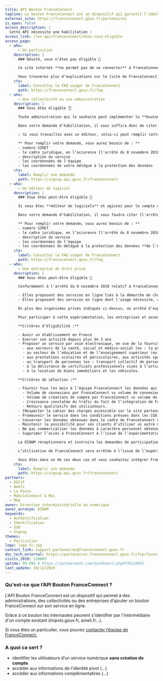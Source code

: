 ```yaml
---
title: API Bouton FranceConnect
tagline: Le bouton FranceConnect est un dispositif qui garantit l’identité d’un usager en se reposant sur des comptes certifiés existants.
external_site: https://franceconnect.gouv.fr/partenaires
is_open: false
access_description: |
  Cette API nécessite une habilitation :
access_link: /les-api/franceconnect/etes-vous-eligible
access_page:
  - who:
      - Un particulier
    description: |
      ### Désolé, vous n’êtes pas éligible 🚫

      Ce site internet **ne permet pas de se connecter** à FranceConnect.

      Vous trouverez plus d’explications sur le [site de FranceConnect](https://franceconnect.gouv.fr/). En particulier, nous vous recommandons de consulter la FAQ :
    cta:
      label: Consultez la FAQ usager de FranceConnect
      path: https://franceconnect.gouv.fr/faq
  - who:
      - Une collectivité ou une administration
    description: |
      ### Vous êtes éligible 👌

      Toute administration qui le souhaite peut implémenter le **bouton FranceConnect** pour permettre à ses utilisateurs de s'identifier sur ses services en ligne.

      Dans votre demande d'habilitation, il vous suffira donc de citer [l'arrêté du 8 novembre 2018 relatif à FranceConnect](https://www.legifrance.gouv.fr/affichTexte.do?cidTexte=JORFTEXT000037611479).

      💡 Si vous travaillez avec un éditeur, celui-ci peut remplir cette démarche à votre place !

      ** Pour remplir votre demande, vous aurez besoin de : **
      - numéro SIRET
      - le cadre juridique, en l’occurence [l'arrêté du 8 novembre 2018 relatif à FranceConnect](https://www.legifrance.gouv.fr/affichTexte.do?cidTexte=JORFTEXT000037611479)
      - description du service
      - les coordonnées de l'équipe
      - les coordonnées de votre délégué à la protection des données
    cta:
      label: Remplir une demande
      path: https://signup.api.gouv.fr/franceconnect
  - who:
      - Un éditeur de logiciel
    description: |
      ### Vous êtes peut-être éligible 🧐

      Si vous êtes **éditeur de logiciels** et agissez pour le compte d'une administration ou d'une collectivité, vous pouvez remplir une demande de **bouton FranceConnect** vous même pour l'entité que vous représentez.

      Dans votre demande d'habilitation, il vous faudra citer [l'arrêté du 8 novembre 2018 relatif à FranceConnect](https://www.legifrance.gouv.fr/affichTexte.do?cidTexte=JORFTEXT000037611479).

      ** Pour remplir votre demande, vous aurez besoin de : **
      - numéro SIRET
      - le cadre juridique, en l’occurence [l'arrêté du 8 novembre 2018 relatif à FranceConnect](https://www.legifrance.gouv.fr/affichTexte.do?cidTexte=JORFTEXT000037611479)
      - description du service
      - les coordonnées de l'équipe
      - les coordonnées du délégué à la protection des données **de l'entité pour laquelle vous opérez**
    cta:
      label: Consultez la FAQ usager de FranceConnect
      path: https://franceconnect.gouv.fr/faq
  - who:
      - Une entreprise de droit privé
    description: |
      ### Vous êtes peut-être éligible 🧐

      Conformément à l'arrêté du 8 novembre 2018 relatif à FranceConnect, les entreprises ou associations peuvent intégrer FranceConnect dans les cas suivants :

      - Elles proposent des services en ligne liés à la démarche de changement d'adresse et uniquement pour ces services
      - Elles proposent des services en ligne dont l'usage nécessite, conformément à un texte règlementaire la vérification de l'identité de leurs utilisateurs.

      En plus des organismes privés indiqués ci-dessus, un arrêté d’expérimentation relatif à FranceConnect permet à certaines entreprises ou associations de tester durant un an l’intégration de FranceConnect. Cette expérimentation, menée avec un nombre maximal de cent personnes morales, vise à déterminer les nouveaux secteurs d’activité qui trouveraient un bénéfice à utiliser FranceConnect afin d’améliorer les services rendus à leurs utilisateurs. Elle s’inscrit dans les conditions et avec les mêmes garanties que celles fixées par [l'arrêté du 8 novembre 2018 relatif à FranceConnect](https://www.legifrance.gouv.fr/affichTexte.do?cidTexte=JORFTEXT000037611479).

      Pour participer à cette expérimentation, les entreprises et associations participantes doivent répondre aux critères suivants :

      **Critères d’éligibilité :**

      - Avoir un établissement en France
      - Exercer son activité depuis plus de 3 ans
      - Proposer un service par voie électronique, en vue de la fourniture, de l'échange ou du partage d'un bien ou d'un service, qui concourent :
        - aux secteurs de la santé, social et médico-social (ex : la prise de rendez-vous, la constitution du dossier patient ou le parcours de soin) ;
        - au secteur de l’éducation et de l’enseignement supérieur (ex : établissements privés, enseignement à distance, apprentissage) ;
        - aux prestations scolaires et périscolaires, aux activités sportives ou socioculturelles (ex : centres de loisirs, clubs sportifs) ;
        - au transport de personnes (ex : transport collectif de personnes, co-voiturage) ;
        - à la délivrance de certificats professionnels visés à l’article L. 6113-1 du code du travail ;
        - à la location de biens immobiliers et les véhicules.

      **Critères de sélection :**

      - Fournir tous les mois à l’équipe FranceConnect les données qui permettront de mesurer la valeur ajoutée de FranceConnect :
        - Volume de connexions par FranceConnect vs volume de connexions global
        - Volume de créations de compte par FranceConnect vs volume de créations de comptes global
        - Croissance constatée du trafic du fait de l’intégration de FranceConnect,
        - Retours qualitatifs des utilisateurs.
      - [Respecter le cahier des charges accessible sur le site partenaire FranceConnect](https://partenaires.franceconnect.gouv.fr/fcp/fournisseur-service). Il comprend l’ensemble des prérequis techniques, ergonomiques, de sécurité et fonctionnels à respecter. Toute demande de mise en production du dispositif FranceConnect fait l’objet d’une vérification du parcours de connexion par l’équipe FranceConnect qui contrôle également le respect des exigences précisées dans le cahier des charges.
      - Promouvoir le service dans les conditions prévues dans les CGU FS ;
      - Conserver les données obtenues dans le cadre de FranceConnect uniquement le temps de la relation contractuelle avec leur utilisateur et selon les conditions et garanties fixées dans l’arrêté du 8 novembre 2018 ;
      - Maintenir la possibilité pour ses clients d’utiliser un autre moyen d’authentification que FranceConnect ;
      - Ne pas commercialiser les données à caractère personnel obtenues dans le cadre du raccordement à FranceConnect et ne pas les transférer hors de l’Union européenne ;
      - Supprimer l’accès à FranceConnect à l’issue de l’expérimentation et détruire les données obtenues dans le cadre de l’expérimentation.

      La DINUM réceptionnera et instruira les demandes de participation à l’expérimentation. Elle sélectionnera au maximum 100 entreprises répondant aux critères d’éligibilité et de sélection cités ci-dessus selon leur ordre d’arrivée, l’activité concernée de façon à constituer un panel représentatif de personnes morales participant à l’expérimentation. Chaque candidature fait l’objet d’une analyse par le service juridique de la DINUM et l’équipe FranceConnect, afin de s’assurer de la pertinence et de la cohérence des données demandées par le fournisseur de service en ligne avec l’usage d’authentification. Les candidats inéligibles, les dossiers incomplets ou les dossiers ne remplissant pas les critères de sélection mentionnés ci-dessus seront écartés.

      L’utilisation de FranceConnect sera arrêtée à l’issue de l’expérimentation. Un bilan qualitatif et quantitatif en sera effectué avant la fin de l’expérimentation pour en tirer les conclusions et décider de l’ouverture ou pas de FranceConnect aux acteurs privés pour lesquels elle aura été concluante (forte utilisation de FranceConnect, valeur ajoutée perçue pour les utilisateurs des services en ligne expérimentateurs).

      Vous êtes dans un de ces deux cas et vous souhaitez intégrer FranceConnect à votre service en ligne ?
    cta:
      label: Remplir une demande
      path: https://signup.api.gouv.fr/franceconnect
partners:
  - DGFiP
  - Ameli
  - La Poste
  - MobileConnect & Moi
  - MSA
owner: Direction interministérielle du numérique
owner_acronym: DINUM
keywords:
  - Authentification
  - Identification
  - SSO
  - Signup
themes:
  - Particulier
logo: logo-fc.jpg
contact_link: support.partenaires@franceconnect.gouv.fr
doc_tech_external: https://partenaires.franceconnect.gouv.fr/fcp/fournisseur-service
visits_2019: 120883
uptime: 99.893 # https://uptimerobot.com/dashboard.php#778110642
last_update: 10/12/2019
---
```


### Qu'est-ce que l’API Bouton FranceConnect ?

L‘API Bouton FranceConnect est un dispositif qui permet à des administrations, des collectivités ou des entreprises d’ajouter un bouton FranceConnect sur son service en ligne.

Grâce à ce bouton les internautes peuvent s'identifier par l'intermédiaire d'un compte existant (impots.gouv.fr, ameli.fr...).

Si vous êtes un particulier, vous pouvez [contacter l’équipe de FranceConnect.](mailto:support@franceconnect.gouv.fr)

### A quoi ca sert ?

- identifier les utilisateurs d’un service numérique **sans création de compte**
- accèder aux informations de l'identité pivot (...)
- accèder aux informations complémentatires (...)
